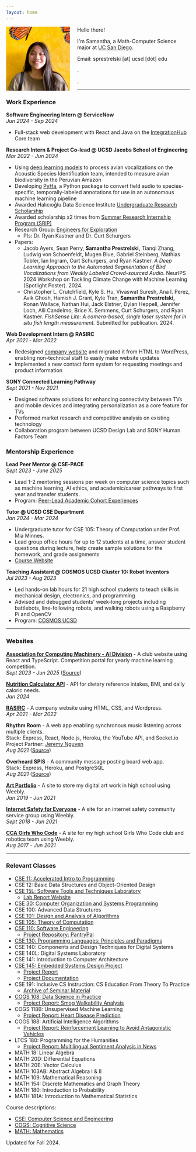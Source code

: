```yaml
---
layout: home
---
```

<img style="float: left; height:175px;margin:0 20px 20px 0" src="assets/sprestrelski.jpg">

Hello there!  

I'm Samantha, a Math-Computer Science major at [UC San Diego](https://ucsd.edu/).

Email: sprestrelski \[at\] ucsd \[dot\] edu  

.  

.  

* * *
### Work Experience
**Software Engineering Intern @ ServiceNow**  
*Jun 2024 - Sep 2024*  
- Full-stack web development with React and Java on the [IntegrationHub](https://www.servicenow.com/products/integration-hub.html) Core team

**Research Intern & Project Co-lead @ UCSD Jacobs School of Engineering**  
*Mar 2022 - Jun 2024*  
- Using [deep learning models](https://github.com/UCSD-E4E/acoustic-multiclass-training) to process avian vocalizations on the Acoustic Species Identification team, intended to measure avian biodiversity in the Peruvian Amazon
- Developing [PyHa](https://github.com/UCSD-E4E/PyHa/), a Python package to convert field audio to species-specific, temporally-labeled annotations for use in an autonomous machine learning pipeline
- Awarded Halıcıoğlu Data Science Institute [Undergraduate Research Scholarship](https://datascience.ucsd.edu/32-undergraduate-scholarships/)
- Awarded scholarship x2 times from [Summer Research Internship Program (SRIP)](https://www.ece.ucsd.edu/undergraduate/SRIP)
- Research Group: [Engineers for Exploration](https://e4e.ucsd.edu)
  - PIs: Dr. Ryan Kastner and Dr. Curt Schurgers
- Papers:  
  - Jacob Ayers, Sean Perry, **Samantha Prestrelski,** Tianqi Zhang, Ludwig von Schoenfeldt, Mugen Blue, Gabriel Steinberg, Mathias Tobler, Ian Ingram, Curt Schurgers, and Ryan Kastner. *A Deep Learning Approach to the Automated Segmentation of Bird Vocalizations from Weakly Labeled Crowd-sourced Audio*. NeurIPS 2024 Workshop on Tackling Climate Change with Machine Learning (Spotlight Poster). 2024.
  - Christopher L. Crutchfield, Kyle S. Hu, Vivaswat Suresh, Ana I. Perez, Avik Ghosh, Hamish J. Grant, Kyle Tran, **Samantha Prestrelski,** Ronan Wallace, Nathan Hui, Jack Elstner, Dylan Heppell, Jennifer Loch, Alli Candelmo, Brice X. Semmens, Curt Schurgers, and Ryan Kastner. *FishSense Lite: A camera-based, single laser system for in situ fish length measurement.* Submitted for publication. 2024.


**Web Development Intern @ RASIRC**  
*Apr 2021 - Mar 2022*  
- Redesigned [company website](https://www.rasirc.com/) and migrated it from HTML to WordPress, enabling non-technical staff to easily make website updates
-  Implemented a new contact form system for requesting meetings and product information

**SONY Connected Learning Pathway**  
*Sept 2021 - Nov 2021*
- Designed software solutions for enhancing connectivity between TVs and mobile devices and integrating personalization as a core feature for TVs
- Performed market research and competitive analysis on existing technology 
- Collaboration program between UCSD Design Lab and SONY Human Factors Team

### Mentorship Experience
**Lead Peer Mentor @ CSE-PACE**  
*Sept 2023 - June 2025*  
- Lead 1-2 mentoring sessions per week on computer science topics such as machine learning, AI ethics, and academic/career pathways to first year and transfer students.
- Program: [Peer-Lead Academic Cohort Experiences](https://pace.ucsd.edu/)
  
**Tutor @ UCSD CSE Department**  
*Jan 2024 - Mar 2024*
- Undergraduate tutor for CSE 105: Theory of Computation under Prof. Mia Minnes.
- Lead group office hours for up to 12 students at a time, answer student questions during lecture, help create sample solutions for the homework, and grade assignments
- [Course Website](https://theory-cs.github.io/website/courseInfo.html)

**Teaching Assistant @ COSMOS UCSD Cluster 10: Robot Inventors**  
*Jul 2023 - Aug 2023*  
- Led hands-on lab hours for 21 high school students to teach skills in mechanical design, electronics, and programming
- Advised and debugged students' week-long projects including battlebots, line-following robots, and walking robots using a Raspberry Pi and OpenCV
- Program: [COSMOS UCSD](https://jacobsschool.ucsd.edu/cosmos/clusters) 

* * *

### Websites
[**Association for Computing Machinery - AI Division**](https://ai.acmucsd.com/) -  A club website using React and TypeScript. Competition portal for yearly machine learning competition.    
*Sept 2023 - Jun 2025* ([Source](https://github.com/acmucsd/acm-ai-site))  

[**Nutrition Calculator API**](https://rapidapi.com/sprestrelski/api/nutrition-calculator) - API for dietary reference intakes, BMI, and daily caloric needs.  
*Jan 2024*   

[**RASIRC**](https://www.rasirc.com/) - A company website using HTML, CSS, and Wordpress.  
*Apr 2021 - Mar 2022*  

**Rhythm Room** - A web app enabling synchronous music listening across multiple clients.   
Stack: Express, React, Node.js, Heroku, the YouTube API, and Socket.io  
Project Partner: [Jeremy Nguyen](https://www.linkedin.com/in/jeremynguyendev)  
*Aug 2021* ([Source](https://github.com/sprestrelski/rhythm-room))  

**Overheard SPIS** - A community message posting board web app.  
Stack: Express, Heroku, and PostgreSQL     
*Aug 2021* ([Source](https://github.com/sprestrelski/overheardspis))  

[**Art Portfolio**](https://sprestrelski.weebly.com/) - A site to store my digital art work in high school using Weebly.  
*Jan 2019 - Jun 2021*

[**Internet Safety for Everyone**](https://www.isafesd.org/) - A site for an internet safety community service group using Weebly.  
*Sept 2018 - Jun 2021* 

[**CCA Girls Who Code**](http://ccagirlswhocode.weebly.com/) - A site for my high school Girls Who Code club and robotics team using Weebly.  
*Aug 2017 - Jun 2021*


* * *

### Relevant Classes
- [CSE 11: Accelerated Intro to Programming](https://ucsd-cse11-f21.github.io/syllabus.html)
- CSE 12: Basic Data Structures and Object-Oriented Design
- [CSE 15L: Software Tools and Techniques Laboratory](https://ucsd-cse15l-w22.github.io/)
    - [Lab Report Website](https://sprestrelski.github.io/cse15l-lab-reports/)
- [CSE 30: Computer Organization and Systems Programming](https://cseweb.ucsd.edu/~muller/#classes)
- CSE 100: Advanced Data Structures
- [CSE 101: Design and Analysis of Algorithms](https://cseweb.ucsd.edu/~dakane/CSE101/)
- [CSE 105: Theory of Computation](https://theory-cs.github.io/website/courseInfo.html)
- [CSE 110: Software Engineering](https://sites.google.com/ucsd.edu/cse110fall2023/home)
  - [Project Repository: PantryPal](https://github.com/sprestrelski/pantrypal)
- [CSE 130: Programming Languages: Principles and Paradigms](https://nadia-polikarpova.github.io/cse130-web/)
- CSE 140: Components and Design Techniques for Digital Systems
- CSE 140L: Digital Systems Laboratory
- CSE 141: Introduction to Computer Architecture
- [CSE 145: Embedded Systems Design Project](https://kastner.ucsd.edu/ryan/cse145/)
  - [Project Report](https://drive.google.com/file/d/1SXEis3fDLvjq8cCrmwD2GHVhplUxQ8rj/view)
  - [Project Documentation](https://github.com/UCSD-E4E/acoustic-multiclass-training/blob/main/documentation/cse_145_report.md)
- CSE 191: Inclusive CS Instruction: CS Education From Theory To Practice
  - [Archive of Seminar Material](https://inclusivecs.github.io/)
- [COGS 108: Data Science in Practice](https://github.com/COGS108)
  - [Project Report: Smog Walkability Analysis](https://github.com/sprestrelski/smog-walkability-analysis/blob/main/Report.ipynb)
- COGS 118B: Unsupervised Machine Learning
  - [Project Report: Heart Disease Prediction](https://github.com/sprestrelski/heart-disease-prediction)
- COGS 188: Artificial Intelligence Algorithms
  - [Project Report: Reinforcement Learning to Avoid Antagonistic Vehicles](https://github.com/YashPatki02/HighwayEnv-COGS188/blob/master/writeup.ipynb)
- LTCS 180: Programming for the Humanities
  - [Project Report: Multilingual Sentiment Analysis in News](https://github.com/sprestrelski/multilingual-sentiment-analysis)
- MATH 18: Linear Algebra
- MATH 20D: Differential Equations
- MATH 20E: Vector Calculus
- MATH 103AB: Abstract Algebra I & II
- MATH 109: Mathematical Reasoning
- MATH 154: Discrete Mathematics and Graph Theory
- MATH 180: Introduction to Probability
- MATH 181A: Introduction to Mathematical Statistics

Course descriptions:
- [CSE: Computer Science and Engineering](https://catalog.ucsd.edu/courses/CSE.html)
- [COGS: Cognitive Science](https://catalog.ucsd.edu/courses/COGS.html)
- [MATH: Mathematics](https://catalog.ucsd.edu/courses/MATH.html)


Updated for Fall 2024. 
